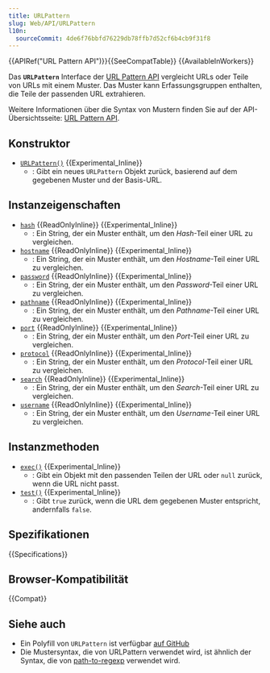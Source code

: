 ```yaml
---
title: URLPattern
slug: Web/API/URLPattern
l10n:
  sourceCommit: 4de6f76bbfd76229db78ffb7d52cf6b4cb9f31f8
---
```


{{APIRef("URL Pattern API")}}{{SeeCompatTable}} {{AvailableInWorkers}}

Das **`URLPattern`** Interface der [URL Pattern API](/de/docs/Web/API/URL_Pattern_API) vergleicht URLs oder Teile von URLs mit einem Muster. Das Muster kann Erfassungsgruppen enthalten, die Teile der passenden URL extrahieren.

Weitere Informationen über die Syntax von Mustern finden Sie auf der API-Übersichtsseite: [URL Pattern API](/de/docs/Web/API/URL_Pattern_API).

## Konstruktor

- [`URLPattern()`](/de/docs/Web/API/URLPattern/URLPattern) {{Experimental_Inline}}
  - : Gibt ein neues `URLPattern` Objekt zurück, basierend auf dem gegebenen Muster und der Basis-URL.

## Instanzeigenschaften

- [`hash`](/de/docs/Web/API/URLPattern/hash) {{ReadOnlyInline}} {{Experimental_Inline}}
  - : Ein String, der ein Muster enthält, um den _Hash_-Teil
    einer URL zu vergleichen.
- [`hostname`](/de/docs/Web/API/URLPattern/hostname) {{ReadOnlyInline}} {{Experimental_Inline}}
  - : Ein String, der ein Muster enthält, um den _Hostname_-Teil
    einer URL zu vergleichen.
- [`password`](/de/docs/Web/API/URLPattern/password) {{ReadOnlyInline}} {{Experimental_Inline}}
  - : Ein String, der ein Muster enthält, um den _Password_-Teil
    einer URL zu vergleichen.
- [`pathname`](/de/docs/Web/API/URLPattern/pathname) {{ReadOnlyInline}} {{Experimental_Inline}}
  - : Ein String, der ein Muster enthält, um den _Pathname_-Teil
    einer URL zu vergleichen.
- [`port`](/de/docs/Web/API/URLPattern/port) {{ReadOnlyInline}} {{Experimental_Inline}}
  - : Ein String, der ein Muster enthält, um den _Port_-Teil
    einer URL zu vergleichen.
- [`protocol`](/de/docs/Web/API/URLPattern/protocol) {{ReadOnlyInline}} {{Experimental_Inline}}
  - : Ein String, der ein Muster enthält, um den _Protocol_-Teil
    einer URL zu vergleichen.
- [`search`](/de/docs/Web/API/URLPattern/search) {{ReadOnlyInline}} {{Experimental_Inline}}
  - : Ein String, der ein Muster enthält, um den _Search_-Teil
    einer URL zu vergleichen.
- [`username`](/de/docs/Web/API/URLPattern/username) {{ReadOnlyInline}} {{Experimental_Inline}}
  - : Ein String, der ein Muster enthält, um den _Username_-Teil
    einer URL zu vergleichen.

## Instanzmethoden

- [`exec()`](/de/docs/Web/API/URLPattern/exec) {{Experimental_Inline}}
  - : Gibt ein Objekt mit den passenden Teilen der URL oder `null` zurück, wenn die URL nicht passt.
- [`test()`](/de/docs/Web/API/URLPattern/test) {{Experimental_Inline}}
  - : Gibt `true` zurück, wenn die URL dem gegebenen Muster entspricht, andernfalls `false`.

## Spezifikationen

{{Specifications}}

## Browser-Kompatibilität

{{Compat}}

## Siehe auch

- Ein Polyfill von `URLPattern` ist verfügbar
  [auf GitHub](https://github.com/kenchris/urlpattern-polyfill)
- Die Mustersyntax, die von URLPattern verwendet wird, ist ähnlich der Syntax, die von
  [path-to-regexp](https://github.com/pillarjs/path-to-regexp) verwendet wird.
